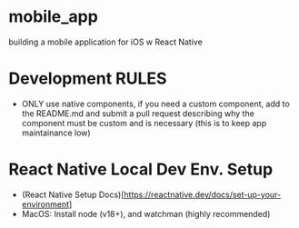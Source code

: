 # mobile_app
building a mobile application for iOS w React Native

# Development RULES
- ONLY use native components, if you need a custom component, add to the README.md and submit a pull request
describing why the component must be custom and is necessary (this is to keep app maintainance low)


# React Native Local Dev Env. Setup
- (React Native Setup Docs)[https://reactnative.dev/docs/set-up-your-environment]
- MacOS: Install node (v18+), and watchman (highly recommended)


